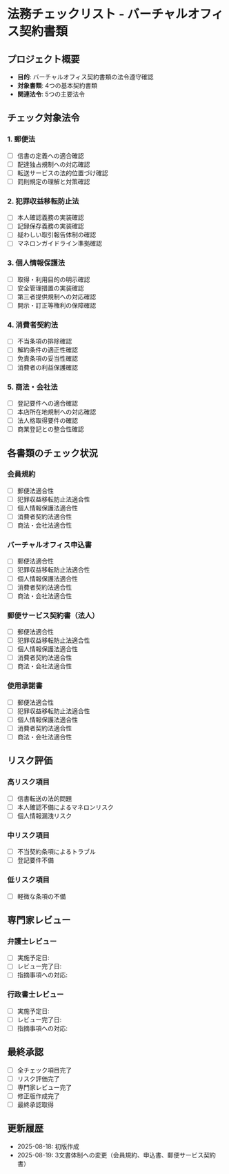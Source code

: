 # 法務チェックリスト - バーチャルオフィス契約書類

## プロジェクト概要
- **目的**: バーチャルオフィス契約書類の法令遵守確認
- **対象書類**: 4つの基本契約書類
- **関連法令**: 5つの主要法令

## チェック対象法令

### 1. 郵便法
- [ ] 信書の定義への適合確認
- [ ] 配達独占規制への対応確認
- [ ] 転送サービスの法的位置づけ確認
- [ ] 罰則規定の理解と対策確認

### 2. 犯罪収益移転防止法
- [ ] 本人確認義務の実装確認
- [ ] 記録保存義務の実装確認
- [ ] 疑わしい取引報告体制の確認
- [ ] マネロンガイドライン準拠確認

### 3. 個人情報保護法
- [ ] 取得・利用目的の明示確認
- [ ] 安全管理措置の実装確認
- [ ] 第三者提供規制への対応確認
- [ ] 開示・訂正等権利の保障確認

### 4. 消費者契約法
- [ ] 不当条項の排除確認
- [ ] 解約条件の適正性確認
- [ ] 免責条項の妥当性確認
- [ ] 消費者の利益保護確認

### 5. 商法・会社法
- [ ] 登記要件への適合確認
- [ ] 本店所在地規制への対応確認
- [ ] 法人格取得要件の確認
- [ ] 商業登記との整合性確認

## 各書類のチェック状況

### 会員規約
- [ ] 郵便法適合性
- [ ] 犯罪収益移転防止法適合性
- [ ] 個人情報保護法適合性
- [ ] 消費者契約法適合性
- [ ] 商法・会社法適合性

### バーチャルオフィス申込書
- [ ] 郵便法適合性
- [ ] 犯罪収益移転防止法適合性
- [ ] 個人情報保護法適合性
- [ ] 消費者契約法適合性
- [ ] 商法・会社法適合性

### 郵便サービス契約書（法人）
- [ ] 郵便法適合性
- [ ] 犯罪収益移転防止法適合性
- [ ] 個人情報保護法適合性
- [ ] 消費者契約法適合性
- [ ] 商法・会社法適合性

### 使用承諾書
- [ ] 郵便法適合性
- [ ] 犯罪収益移転防止法適合性
- [ ] 個人情報保護法適合性
- [ ] 消費者契約法適合性
- [ ] 商法・会社法適合性

## リスク評価

### 高リスク項目
- [ ] 信書転送の法的問題
- [ ] 本人確認不備によるマネロンリスク
- [ ] 個人情報漏洩リスク

### 中リスク項目
- [ ] 不当契約条項によるトラブル
- [ ] 登記要件不備

### 低リスク項目
- [ ] 軽微な条項の不備

## 専門家レビュー

### 弁護士レビュー
- [ ] 実施予定日: 
- [ ] レビュー完了日:
- [ ] 指摘事項への対応:

### 行政書士レビュー
- [ ] 実施予定日:
- [ ] レビュー完了日:
- [ ] 指摘事項への対応:

## 最終承認

- [ ] 全チェック項目完了
- [ ] リスク評価完了
- [ ] 専門家レビュー完了
- [ ] 修正版作成完了
- [ ] 最終承認取得

## 更新履歴
- 2025-08-18: 初版作成
- 2025-08-19: 3文書体制への変更（会員規約、申込書、郵便サービス契約書）